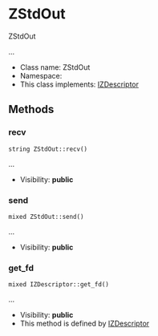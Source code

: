ZStdOut
===============

ZStdOut

...


* Class name: ZStdOut
* Namespace: 
* This class implements: [IZDescriptor](IZDescriptor.md)






Methods
-------


### recv

    string ZStdOut::recv()



...

* Visibility: **public**




### send

    mixed ZStdOut::send()



...

* Visibility: **public**




### get_fd

    mixed IZDescriptor::get_fd()



...

* Visibility: **public**
* This method is defined by [IZDescriptor](IZDescriptor.md)



